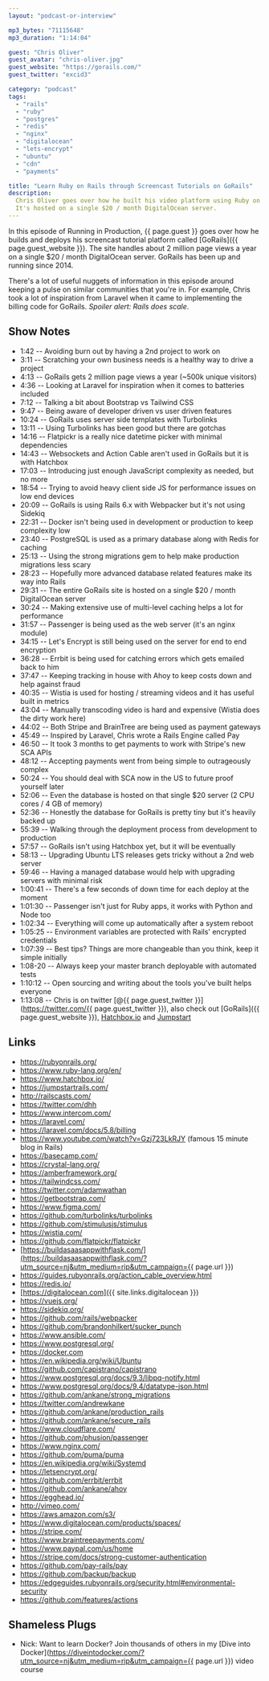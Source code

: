 ```yaml
---
layout: "podcast-or-interview"

mp3_bytes: "71115648"
mp3_duration: "1:14:04"

guest: "Chris Oliver"
guest_avatar: "chris-oliver.jpg"
guest_website: "https://gorails.com/"
guest_twitter: "excid3"

category: "podcast"
tags:
  - "rails"
  - "ruby"
  - "postgres"
  - "redis"
  - "nginx"
  - "digitalocean"
  - "lets-encrypt"
  - "ubuntu"
  - "cdn"
  - "payments"

title: "Learn Ruby on Rails through Screencast Tutorials on GoRails"
description:
  Chris Oliver goes over how he built his video platform using Ruby on Rails.
  It's hosted on a single $20 / month DigitalOcean server.
---
```


In this episode of Running in Production, {{ page.guest }} goes over how he
builds and deploys his screencast tutorial platform called [GoRails]({{
page.guest_website }}). The site handles about 2 million page views a year on a
single $20 / month DigitalOcean server. GoRails has been up and running since
2014.

There's a lot of useful nuggets of information in this episode around keeping a
pulse on similar communities that you're in. For example, Chris took a lot of
inspiration from Laravel when it came to implementing the billing code for
GoRails. *Spoiler alert: Rails does scale*.

## Show Notes

- 1:42 -- Avoiding burn out by having a 2nd project to work on
- 3:11 -- Scratching your own business needs is a healthy way to drive a project
- 4:13 -- GoRails gets 2 million page views a year (~500k unique visitors)
- 4:36 -- Looking at Laravel for inspiration when it comes to batteries included
- 7:12 -- Talking a bit about Bootstrap vs Tailwind CSS
- 9:47 -- Being aware of developer driven vs user driven features
- 10:24 -- GoRails uses server side templates with Turbolinks
- 13:11 -- Using Turbolinks has been good but there are gotchas
- 14:16 -- Flatpickr is a really nice datetime picker with minimal dependencies
- 14:43 -- Websockets and Action Cable aren't used in GoRails but it is with Hatchbox
- 17:03 -- Introducing just enough JavaScript complexity as needed, but no more
- 18:54 -- Trying to avoid heavy client side JS for performance issues on low end devices
- 20:09 -- GoRails is using Rails 6.x with Webpacker but it's not using Sidekiq
- 22:31 -- Docker isn't being used in development or production to keep complexity low
- 23:40 -- PostgreSQL is used as a primary database along with Redis for caching
- 25:13 -- Using the strong migrations gem to help make production migrations less scary
- 28:23 -- Hopefully more advanced database related features make its way into Rails
- 29:31 -- The entire GoRails site is hosted on a single $20 / month DigitalOcean server
- 30:24 -- Making extensive use of multi-level caching helps a lot for performance
- 31:57 -- Passenger is being used as the web server (it's an nginx module)
- 34:15 -- Let's Encrypt is still being used on the server for end to end encryption
- 36:28 -- Errbit is being used for catching errors which gets emailed back to him
- 37:47 -- Keeping tracking in house with Ahoy to keep costs down and help against fraud
- 40:35 -- Wistia is used for hosting / streaming videos and it has useful built in metrics
- 43:04 -- Manually transcoding video is hard and expensive (Wistia does the dirty work here)
- 44:02 -- Both Stripe and BrainTree are being used as payment gateways
- 45:49 -- Inspired by Laravel, Chris wrote a Rails Engine called Pay
- 46:50 -- It took 3 months to get payments to work with Stripe's new SCA APIs
- 48:12 -- Accepting payments went from being simple to outrageously complex
- 50:24 -- You should deal with SCA now in the US to future proof yourself later
- 52:06 -- Even the database is hosted on that single $20 server (2 CPU cores / 4 GB of memory)
- 52:36 -- Honestly the database for GoRails is pretty tiny but it's heavily backed up
- 55:39 -- Walking through the deployment process from development to production
- 57:57 -- GoRails isn't using Hatchbox yet, but it will be eventually
- 58:13 -- Upgrading Ubuntu LTS releases gets tricky without a 2nd web server
- 59:46 -- Having a managed database would help with upgrading servers with minimal risk
- 1:00:41 -- There's a few seconds of down time for each deploy at the moment
- 1:01:30 -- Passenger isn't just for Ruby apps, it works with Python and Node too
- 1:02:34 -- Everything will come up automatically after a system reboot
- 1:05:25 -- Environment variables are protected with Rails' encrypted credentials
- 1:07:39 -- Best tips? Things are more changeable than you think, keep it simple initially
- 1:08-20 -- Always keep your master branch deployable with automated tests
- 1:10:12 -- Open sourcing and writing about the tools you've built helps everyone
- 1:13:08 -- Chris is on twitter [@{{ page.guest_twitter }}](https://twitter.com/{{ page.guest_twitter }}), also check out [GoRails]({{ page.guest_website }}), [Hatchbox.io](https://www.hatchbox.io/) and [Jumpstart](https://jumpstartrails.com/)

## Links

- <https://rubyonrails.org/>
- <https://www.ruby-lang.org/en/>
- <https://www.hatchbox.io/>
- <https://jumpstartrails.com/>
- <http://railscasts.com/>
- <https://twitter.com/dhh>
- <https://www.intercom.com/>
- <https://laravel.com/>
- <https://laravel.com/docs/5.8/billing>
- <https://www.youtube.com/watch?v=Gzj723LkRJY> (famous 15 minute blog in Rails)
- <https://basecamp.com/>
- <https://crystal-lang.org/>
- <https://amberframework.org/>
- <https://tailwindcss.com/>
- <https://twitter.com/adamwathan>
- <https://getbootstrap.com/>
- <https://www.figma.com/>
- <https://github.com/turbolinks/turbolinks>
- <https://github.com/stimulusjs/stimulus>
- <https://wistia.com/>
- <https://github.com/flatpickr/flatpickr>
- [https://buildasaasappwithflask.com/](https://buildasaasappwithflask.com/?utm_source=nj&utm_medium=rip&utm_campaign={{ page.url }})
- <https://guides.rubyonrails.org/action_cable_overview.html>
- <https://redis.io/>
- [https://digitalocean.com]({{ site.links.digitalocean }})
- <https://vuejs.org/>
- <https://sidekiq.org/>
- <https://github.com/rails/webpacker>
- <https://github.com/brandonhilkert/sucker_punch>
- <https://www.ansible.com/>
- <https://www.postgresql.org/>
- <https://docker.com>
- <https://en.wikipedia.org/wiki/Ubuntu>
- <https://github.com/capistrano/capistrano>
- <https://www.postgresql.org/docs/9.3/libpq-notify.html>
- <https://www.postgresql.org/docs/9.4/datatype-json.html>
- <https://github.com/ankane/strong_migrations>
- <https://twitter.com/andrewkane>
- <https://github.com/ankane/production_rails>
- <https://github.com/ankane/secure_rails>
- <https://www.cloudflare.com/>
- <https://github.com/phusion/passenger>
- <https://www.nginx.com/>
- <https://github.com/puma/puma>
- <https://en.wikipedia.org/wiki/Systemd>
- <https://letsencrypt.org/>
- <https://github.com/errbit/errbit>
- <https://github.com/ankane/ahoy>
- <https://egghead.io/>
- <http://vimeo.com/>
- <https://aws.amazon.com/s3/>
- <https://www.digitalocean.com/products/spaces/>
- <https://stripe.com/>
- <https://www.braintreepayments.com/>
- <https://www.paypal.com/us/home>
- <https://stripe.com/docs/strong-customer-authentication>
- <https://github.com/pay-rails/pay>
- <https://github.com/backup/backup>
- <https://edgeguides.rubyonrails.org/security.html#environmental-security>
- <https://github.com/features/actions>

## Shameless Plugs

- Nick: Want to learn Docker? Join thousands of others in my
  [Dive into Docker](https://diveintodocker.com/?utm_source=nj&utm_medium=rip&utm_campaign={{ page.url }})
  video course
